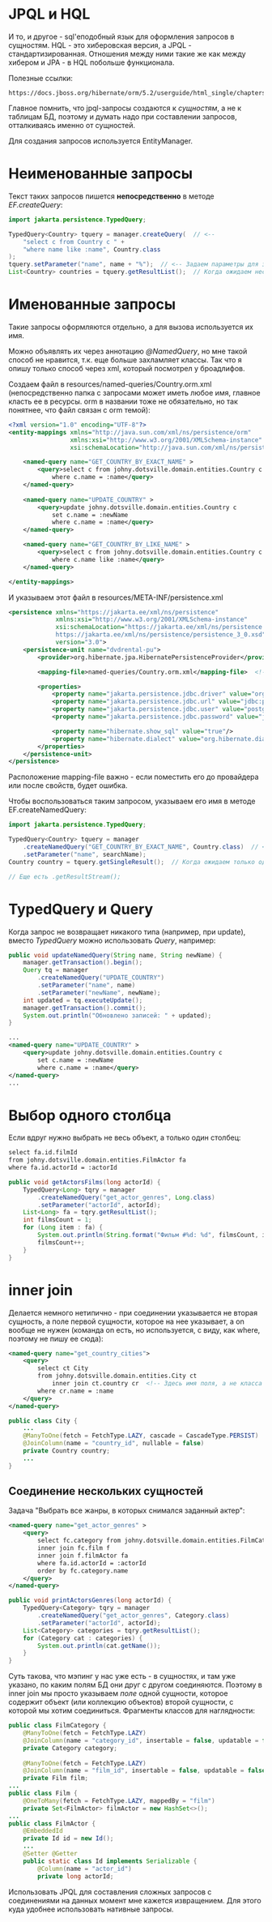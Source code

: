 # JPQL и HQL

И то, и другое - sql'еподобный язык для оформления запросов в сущностям. HQL - это хиберовская версия, а JPQL - стандартизированная. Отношения между ними такие же как между хибером и JPA - в HQL побольше функционала.

Полезные ссылки:

```
https://docs.jboss.org/hibernate/orm/5.2/userguide/html_single/chapters/query/hql/HQL.html
```

Главное помнить, что jpql-запросы создаются к *сущностям*, а не к таблицам БД, поэтому и думать надо при составлении запросов, отталкиваясь именно от сущностей.

Для создания запросов используется EntityManager.

# Неименованные запросы

Текст таких запросов пишется **непосредственно** в методе *EF.createQuery*:

```java
import jakarta.persistence.TypedQuery;

TypedQuery<Country> tquery = manager.createQuery(  // <--
    "select c from Country c " +
    "where name like :name", Country.class
);
tquery.setParameter("name", name + "%");  // <-- Задаем параметры для запроса
List<Country> countries = tquery.getResultList();  // Когда ожидаем несколько строк
```

# Именованные запросы

Такие запросы оформляются отдельно, а для вызова используется их имя.

Можно объявлять их через аннотацию *@NamedQuery*, но мне такой способ не нравится, т.к. еще больше захламляет классы. Так что я опишу только способ через xml, который посмотрел у броадлифов.

Создаем файл в resources/named-queries/Country.orm.xml (непосредственно папка с запросами может иметь любое имя, главное класть ее в ресурсы. orm в названии тоже не обязательно, но так понятнее, что файл связан с orm темой):

```xml
<?xml version="1.0" encoding="UTF-8"?>
<entity-mappings xmlns="http://java.sun.com/xml/ns/persistence/orm"
                 xmlns:xsi="http://www.w3.org/2001/XMLSchema-instance"
                 xsi:schemaLocation="http://java.sun.com/xml/ns/persistence/orm http://java.sun.com/xml/ns/persistence/orm_2_0.xsd" version="2.0">

    <named-query name="GET_COUNTRY_BY_EXACT_NAME" >
        <query>select c from johny.dotsville.domain.entities.Country c
            where c.name = :name</query>
    </named-query>
    
    <named-query name="UPDATE_COUNTRY" >
        <query>update johny.dotsville.domain.entities.Country c
            set c.name = :newName
            where c.name = :name</query>
    </named-query>

    <named-query name="GET_COUNTRY_BY_LIKE_NAME" >
        <query>select c from johny.dotsville.domain.entities.Country c
            where c.name like :name</query>
    </named-query>

</entity-mappings>
```

И указываем этот файл в resources/META-INF/persistence.xml

```xml
<persistence xmlns="https://jakarta.ee/xml/ns/persistence"
             xmlns:xsi="http://www.w3.org/2001/XMLSchema-instance"
             xsi:schemaLocation="https://jakarta.ee/xml/ns/persistence
             https://jakarta.ee/xml/ns/persistence/persistence_3_0.xsd"
             version="3.0">
    <persistence-unit name="dvdrental-pu">
        <provider>org.hibernate.jpa.HibernatePersistenceProvider</provider>

        <mapping-file>named-queries/Country.orm.xml</mapping-file>  <!-- Туть -->

        <properties>
            <property name="jakarta.persistence.jdbc.driver" value="org.postgresql.Driver" />
            <property name="jakarta.persistence.jdbc.url" value="jdbc:postgresql://localhost:5432/dvdrental" />
            <property name="jakarta.persistence.jdbc.user" value="postgres" />
            <property name="jakarta.persistence.jdbc.password" value="j123" />

            <property name="hibernate.show_sql" value="true"/>
            <property name="hibernate.dialect" value="org.hibernate.dialect.PostgreSQLDialect"/>
        </properties>
    </persistence-unit>
</persistence>
```

Расположение mapping-file важно - если поместить его до провайдера или после свойств, будет ошибка.

Чтобы воспользоваться таким запросом, указываем его имя в методе EF.createNamedQuery:

```java
import jakarta.persistence.TypedQuery;

TypedQuery<Country> tquery = manager
    .createNamedQuery("GET_COUNTRY_BY_EXACT_NAME", Country.class)  // <-- Имя запроса вместо текста
    .setParameter("name", searchName);
Country country = tquery.getSingleResult();  // Когда ожидаем только одну строку (иначе исключение)

// Еще есть .getResultStream();
```

# TypedQuery и Query

Когда запрос не возвращает никакого типа (например, при update), вместо *TypedQuery* можно использовать *Query*, например:

```java
public void updateNamedQuery(String name, String newName) {
    manager.getTransaction().begin();
    Query tq = manager
        .createNamedQuery("UPDATE_COUNTRY")
        .setParameter("name", name)
        .setParameter("newName", newName);
    int updated = tq.executeUpdate();
    manager.getTransaction().commit();
    System.out.println("Обновлено записей: " + updated);
}
```

```xml
...
<named-query name="UPDATE_COUNTRY" >
    <query>update johny.dotsville.domain.entities.Country c
        set c.name = :newName
        where c.name = :name</query>
</named-query>
...
```



# Выбор одного столбца

Если вдруг нужно выбрать не весь объект, а только один столбец:

```xml
select fa.id.filmId 
from johny.dotsville.domain.entities.FilmActor fa
where fa.id.actorId = :actorId
```

```java
public void getActorsFilms(long actorId) {
    TypedQuery<Long> tqry = manager
        .createNamedQuery("get_actor_genres", Long.class)
        .setParameter("actorId", actorId);
    List<Long> fa = tqry.getResultList();
    int filmsCount = 1;
    for (Long item : fa) {
        System.out.println(String.format("Фильм #%d: %d", filmsCount, item));
        filmsCount++;
    }
}
```

# inner join

Делается немного нетипично - при соединении указывается не вторая сущность, а поле первой сущности, которое на нее указывает, а on вообще не нужен (команда on есть, но используется, с виду, как where, поэтому не пишу ее сюда):

```xml
<named-query name="get_country_cities">
    <query>
        select ct City
        from johny.dotsville.domain.entities.City ct
            inner join ct.country cr  <!-- Здесь имя поля, а не класса -->
        where cr.name = :name
    </query>
</named-query>
```

```java
public class City {
    ...
    @ManyToOne(fetch = FetchType.LAZY, cascade = CascadeType.PERSIST)
    @JoinColumn(name = "country_id", nullable = false)
    private Country country;
    ...
}
```

## Соединение нескольких сущностей

Задача "Выбрать все жанры, в которых снимался заданный актер":

```xml
<named-query name="get_actor_genres" >
    <query>
        select fc.category from johny.dotsville.domain.entities.FilmCategory fc
        inner join fc.film f
        inner join f.filmActor fa
        where fa.id.actorId = :actorId
        order by fc.category.name
    </query>
</named-query>
```

```java
public void printActorsGenres(long actorId) {
    TypedQuery<Category> tqry = manager
        .createNamedQuery("get_actor_genres", Category.class)
        .setParameter("actorId", actorId);
    List<Category> categories = tqry.getResultList();
    for (Category cat : categories) {
        System.out.println(cat.getName());
    }
}
```

Cуть такова, что мэпинг у нас уже есть - в сущностях, и там уже указано, по каким полям БД они друг с другом соединяются. Поэтому в inner join мы просто указываем *поле* одной сущности, которое содержит объект (или коллекцию объектов) второй сущности, с которой мы хотим соединиться. Фрагменты классов для наглядности:

```java
public class FilmCategory {
    @ManyToOne(fetch = FetchType.LAZY)
    @JoinColumn(name = "category_id", insertable = false, updatable = false)
    private Category category;
    
    @ManyToOne(fetch = FetchType.LAZY)
    @JoinColumn(name = "film_id", insertable = false, updatable = false)
    private Film film;
...
public class Film {
    @OneToMany(fetch = FetchType.LAZY, mappedBy = "film")
    private Set<FilmActor> filmActor = new HashSet<>();
...
public class FilmActor {
    @EmbeddedId
    private Id id = new Id();
    ...
    @Setter @Getter
    public static class Id implements Serializable {
        @Column(name = "actor_id")
        private long actorId;
```

Использовать JPQL для составления сложных запросов с соединениями на данных момент мне кажется извращением. Для этого куда удобнее использовать нативные запросы.